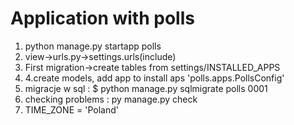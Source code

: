 # Application with polls
1. python manage.py startapp polls
2. view->urls.py->settings.urls(include)
3. First migration->create tables from settings/INSTALLED_APPS
4. 4.create models, add app to install aps 'polls.apps.PollsConfig'
5. migracje w sql : $ python manage.py sqlmigrate polls 0001
6. checking problems :  py manage.py check
7. TIME_ZONE = 'Poland'

